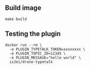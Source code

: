 ## Build image

```
make build
```

## Testing the plugin

```
docker run --rm \
  -e PLUGIN_TYPETALK_TOKEN=xxxxxxxx \
  -e PLUGIN_TOPIC_ID=12345 \
  -e PLUGIN_MESSAGE="hello world" \
  is2ei/drone-typetalk
```